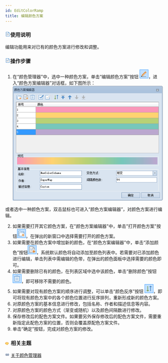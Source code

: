 ```yaml
---
id: EditColorRamp
title: 编辑颜色方案
---
```

### ![](../../img/read.gif)使用说明

编辑功能用来对已有的颜色方案进行修改和调整。

### ![](../../img/read.gif)操作步骤

  1. 在“颜色管理器”中，选中一种颜色方案，单击“编辑颜色方案”按钮 ![](img/EditColorRamp.png)，进入“颜色方案编辑器”对话框，如下图所示：   
   ![](img/EditorColorDia.png)  

  
或者选中一种颜色方案，双击鼠标也可进入“颜色方案编辑器”，对颜色方案进行编辑。

  2. 如果需要打开其它颜色方案，在"颜色方案编辑器"中，单击"打开颜色方案"按钮![](../../img/AddDataButton1.png)，在弹出的新窗口中选择需要打开的颜色方案。
  3. 如果需要在颜色方案中增加新的颜色，在“颜色方案编辑器”中，单击“添加颜色”按钮![](../../img/AddBNT.png)，系统默认颜色将自动添加至颜色列表中。若需要对已添加颜色进行编辑，单击列表中需编辑的色带，在弹出的颜色面板中选择需要的颜色即可。
  4. 如果需要删除已有的颜色，在列表区域中选中该颜色，单击“删除颜色”按钮 ![](../../img/RemoveButton.png)，即可移除不需要的颜色。
  5. 如果需要对现有颜色方案的顺序进行调整，可以单击“颜色反序”按钮 ![](img/ColorRevert.png)，即可将现有颜色方案中的各个颜色位置进行反序排列，重新形成新的颜色方案。
  6. 对原颜色方案的基本信息进行修改，包括名称、作者和描述信息等内容。
  7. 对原颜色方案的颜色方式（渐变或随机）以及颜色间隔数进行修改。
  8. 保存修改后的配色方案文件。如果要另外保存修改后的配色方案文件，需要重新指定此配色方案的位置，否则会覆盖原配色方案文件。
  9. 单击“确定”按钮，完成对颜色方案的修改。

### ![](../../img/seealso.png) 相关主题

![](../../img/smalltitle.png) [关于颜色管理器](ColorRampManager.htm)
